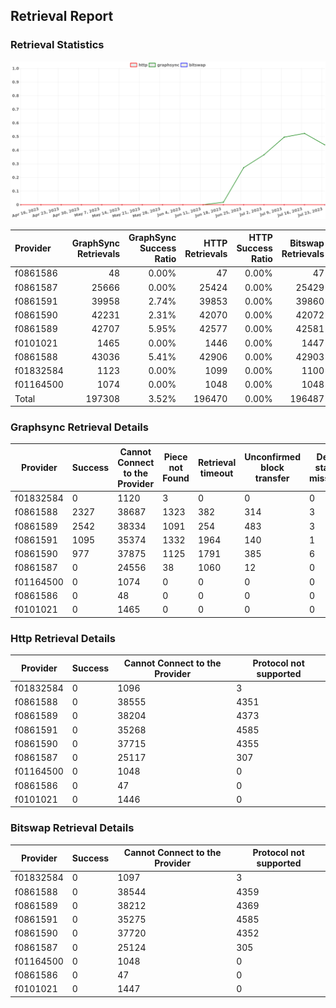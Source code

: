 ## Retrieval Report
### Retrieval Statistics
<img src="https://raw.githubusercontent.com/data-preservation-programs/filplus-checker-assets/main/filecoin-project/filecoin-plus-large-datasets/issues/260/1690509018858.png"/>

| Provider  | GraphSync Retrievals | GraphSync Success Ratio | HTTP Retrievals | HTTP Success Ratio | Bitswap Retrievals | Bitswap Success Ratio |
| :-------- | -------------------: | ----------------------: | --------------: | -----------------: | -----------------: | --------------------: |
| f0861586  |                   48 |                   0.00% |              47 |              0.00% |                 47 |                 0.00% |
| f0861587  |                25666 |                   0.00% |           25424 |              0.00% |              25429 |                 0.00% |
| f0861591  |                39958 |                   2.74% |           39853 |              0.00% |              39860 |                 0.00% |
| f0861590  |                42231 |                   2.31% |           42070 |              0.00% |              42072 |                 0.00% |
| f0861589  |                42707 |                   5.95% |           42577 |              0.00% |              42581 |                 0.00% |
| f0101021  |                 1465 |                   0.00% |            1446 |              0.00% |               1447 |                 0.00% |
| f0861588  |                43036 |                   5.41% |           42906 |              0.00% |              42903 |                 0.00% |
| f01832584 |                 1123 |                   0.00% |            1099 |              0.00% |               1100 |                 0.00% |
| f01164500 |                 1074 |                   0.00% |            1048 |              0.00% |               1048 |                 0.00% |
| Total     |               197308 |                   3.52% |          196470 |              0.00% |             196487 |                 0.00% |

### Graphsync Retrieval Details
| Provider  | Success | Cannot Connect to the Provider | Piece not Found | Retrieval timeout | Unconfirmed block transfer | Deal state missing | Retrieval rejected |
| --------- | ------- | ------------------------------ | --------------- | ----------------- | -------------------------- | ------------------ | ------------------ |
| f01832584 | 0       | 1120                           | 3               | 0                 | 0                          | 0                  | 0                  |
| f0861588  | 2327    | 38687                          | 1323            | 382               | 314                        | 3                  | 0                  |
| f0861589  | 2542    | 38334                          | 1091            | 254               | 483                        | 3                  | 0                  |
| f0861591  | 1095    | 35374                          | 1332            | 1964              | 140                        | 1                  | 52                 |
| f0861590  | 977     | 37875                          | 1125            | 1791              | 385                        | 6                  | 72                 |
| f0861587  | 0       | 24556                          | 38              | 1060              | 12                         | 0                  | 0                  |
| f01164500 | 0       | 1074                           | 0               | 0                 | 0                          | 0                  | 0                  |
| f0861586  | 0       | 48                             | 0               | 0                 | 0                          | 0                  | 0                  |
| f0101021  | 0       | 1465                           | 0               | 0                 | 0                          | 0                  | 0                  |

### Http Retrieval Details
| Provider  | Success | Cannot Connect to the Provider | Protocol not supported |
| --------- | ------- | ------------------------------ | ---------------------- |
| f01832584 | 0       | 1096                           | 3                      |
| f0861588  | 0       | 38555                          | 4351                   |
| f0861589  | 0       | 38204                          | 4373                   |
| f0861591  | 0       | 35268                          | 4585                   |
| f0861590  | 0       | 37715                          | 4355                   |
| f0861587  | 0       | 25117                          | 307                    |
| f01164500 | 0       | 1048                           | 0                      |
| f0861586  | 0       | 47                             | 0                      |
| f0101021  | 0       | 1446                           | 0                      |

### Bitswap Retrieval Details
| Provider  | Success | Cannot Connect to the Provider | Protocol not supported |
| --------- | ------- | ------------------------------ | ---------------------- |
| f01832584 | 0       | 1097                           | 3                      |
| f0861588  | 0       | 38544                          | 4359                   |
| f0861589  | 0       | 38212                          | 4369                   |
| f0861591  | 0       | 35275                          | 4585                   |
| f0861590  | 0       | 37720                          | 4352                   |
| f0861587  | 0       | 25124                          | 305                    |
| f01164500 | 0       | 1048                           | 0                      |
| f0861586  | 0       | 47                             | 0                      |
| f0101021  | 0       | 1447                           | 0                      |
